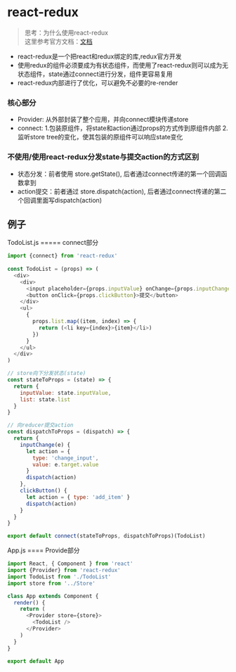 # react-redux

> 思考：为什么使用react-redux  
这里参考官方文档：[文档](https://react-redux.js.org/introduction/why-use-react-redux)  
- react-redux是一个把react和redux绑定的库,redux官方开发
- 使用redux的组件必须要成为有状态组件，而使用了react-redux则可以成为无状态组件，state通过connect进行分发，组件更容易复用
- react-redux内部进行了优化，可以避免不必要的re-render

### 核心部分
- Provider: 从外部封装了整个应用，并向connect模块传递store
- connect: 1.包装原组件，将state和action通过props的方式传到原组件内部 2.监听store tree的变化，使其包装的原组件可以响应state变化

### 不使用/使用react-redux分发state与提交action的方式区别
- 状态分发：前者使用 store.getState(), 后者通过connect传递的第一个回调函数拿到
- action提交：前者通过 store.dispatch(action), 后者通过connect传递的第二个回调里面写dispatch(action)  

## 例子
TodoList.js ===== connect部分
```js
import {connect} from 'react-redux'
 
const TodoList = (props) => (
  <div>
    <div>
      <input placeholder={props.inputValue} onChange={props.inputChange} />
      <button onClick={props.clickButton}>提交</button>
    </div>
    <ul>
      {
        props.list.map((item, index) => {
          return (<li key={index}>{item}</li>)
        })
      }
    </ul>
  </div>
)

// store向下分发状态(state)
const stateToProps = (state) => {
  return {
    inputValue: state.inputValue,
    list: state.list
  }
}

// 向reducer提交action
const dispatchToProps = (dispatch) => {
  return {
    inputChange(e) {
      let action = {
        type: 'change_input',
        value: e.target.value
      }
      dispatch(action)
    },
    clickButton() {
      let action = { type: 'add_item' }
      dispatch(action)
    }
  }
}

export default connect(stateToProps, dispatchToProps)(TodoList)
```

App.js ==== Provide部分
```js
import React, { Component } from 'react'
import {Provider} from 'react-redux'
import TodoList from './TodoList'
import store from '../Store'

class App extends Component {
  render() {
    return (
      <Provider store={store}>
        <TodoList />
      </Provider>
    )
  }
}

export default App
```
